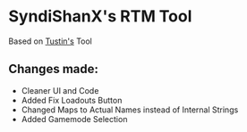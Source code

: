 # SyndiShanX's RTM Tool

Based on [Tustin's](https://github.com/Tustin) Tool

## Changes made:
 - Cleaner UI and Code
 - Added Fix Loadouts Button
 - Changed Maps to Actual Names instead of Internal Strings
 - Added Gamemode Selection